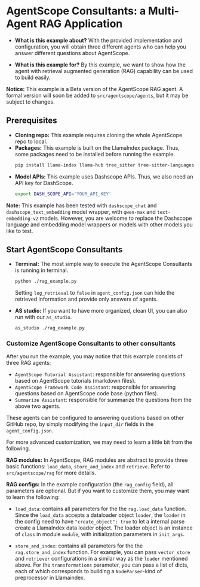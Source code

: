 # AgentScope Consultants: a Multi-Agent RAG Application

* **What is this example about?**
With the provided implementation and configuration,
you will obtain three different agents who can help you answer different questions about AgentScope.

* **What is this example for?** By this example, we want to show how the agent with retrieval augmented generation (RAG)
capability can be used to build easily.

**Notice:** This example is a Beta version of the AgentScope RAG agent. A formal version will soon be added to `src/agentscope/agents`, but it may be subject to changes.

## Prerequisites
* **Cloning repo:** This example requires cloning the whole AgentScope repo to local.
* **Packages:** This example is built on the LlamaIndex package. Thus, some packages need to be installed before running the example.
    ```bash
    pip install llama-index llama-hub tree_sitter tree-sitter-languages
    ```
* **Model APIs:** This example uses Dashscope APIs. Thus, we also need an API key for DashScope.
  ```bash
  export DASH_SCOPE_API='YOUR_API_KEY'
  ```

**Note:** This example has been tested with `dashscope_chat` and `dashscope_text_embedding` model wrapper, with `qwen-max` and `text-embedding-v2` models.
However, you are welcome to replace the Dashscope language and embedding model wrappers or models with other models you like to test.

## Start AgentScope Consultants
* **Terminal:** The most simple way to execute the AgentScope Consultants is running in terminal.
  ```bash
  python ./rag_example.py
  ```
  Setting `log_retrieval` to `false` in `agent_config.json` can hide the retrieved information and provide only answers of agents.

* **AS studio:** If you want to have more organized, clean UI, you can also run with our `as_studio`.
  ```bash
  as_studio ./rag_example.py
  ```

### Customize AgentScope Consultants to other consultants
After you run the example, you may notice that this example consists of three RAG agents:
* `AgentScope Tutorial Assistant`: responsible for answering questions based on AgentScope tutorials (markdown files).
* `AgentScope Framework Code Assistant`: responsible for answering questions based on AgentScope code base (python files).
* `Summarize Assistant`: responsible for summarize the questions from the above two agents.

These agents can be configured to answering questions based on other GitHub repo, by simply modifying the `input_dir` fields in the `agent_config.json`.

For more advanced customization, we may need to learn a little bit from the following.

**RAG modules:** In AgentScope, RAG modules are abstract to provide three basic functions: `load_data`, `store_and_index` and `retrieve`. Refer to `src/agentscope/rag` for more details.

**RAG configs:** In the example configuration (the `rag_config` field), all parameters are optional. But if you want to customize them, you may want to learn the following:
*  `load_data`: contains all parameters for the the `rag.load_data` function.
Since the `load_data` accepts a dataloader object `loader`, the `loader` in the config need to have `"create_object": true` to let a internal parse create a LlamaIndex data loader object.
The loader object is an instance of `class` in module `module`, with initialization parameters in `init_args`.

* `store_and_index`: contains all parameters for the the `rag.store_and_index` function.
For example, you can pass `vector_store` and `retriever` configurations in a similar way as the `loader` mentioned above.
For the `transformations` parameter, you can pass a list of dicts, each of which corresponds to building a `NodeParser`-kind of preprocessor in Llamaindex.